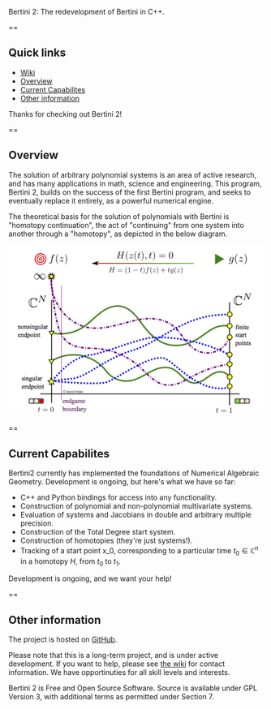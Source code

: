 Bertini 2:  The redevelopment of Bertini in C++.

==

## Quick links

- [Wiki](https://github.com/bertiniteam/b2/wiki)
- [Overview](#Overview)
- [Current Capabilites](#Current-capabilites)
- [Other information](#Other-information)

Thanks for checking out Bertini 2!

==

## Overview

The solution of arbitrary polynomial systems is an area of active research, and has many applications in math, science and engineering.  This program, Bertini 2, builds on the success of the first Bertini program, and seeks to eventually replace it entirely, as a powerful numerical engine.

The theoretical basis for the solution of polynomials with Bertini is "homotopy continuation", the act of "continuing" from one system into another through a "homotopy", as depicted in the below diagram.

![homotopy continuation](core/doc/images/homotopycontinuation_generic_40ppi.png "homotopy continuation")

==

## Current Capabilites

Bertini2 currently has implemented the foundations of Numerical Algebraic Geometry.  Development is ongoing, but here's what we have so far:

- C++ and Python bindings for access into any functionality.
- Construction of polynomial and non-polynomial multivariate systems.
- Evaluation of systems and Jacobians in double and arbitrary multiple precision.
- Construction of the Total Degree start system.
- Construction of homotopies (they're just systems!).
- Tracking of a start point x_0, corresponding to a particular time $t_0 \in \mathbb{C}^n$ in a homotopy $H$, from $t_0$ to $t_1$.

Development is ongoing, and we want your help!

==

## Other information

The project is hosted on [GitHub](https://github.com/bertiniteam/b2).

Please note that this is a long-term project, and is under active development.  If you want to help, please see [the wiki](https://github.com/bertiniteam/b2/wiki) for contact information.  We have opportinuties for all skill levels and interests.

Bertini 2 is Free and Open Source Software.  Source is available under GPL Version 3, with additional terms as permitted under Section 7.
